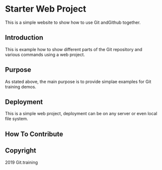 # Starter Web Project

This is a simple website to show how to use Git andGithub together.

## Introduction

This is example how to show different parts of the Git repository and various commands using a web project.

## Purpose

As stated above, the main purpose is to provide simplae examples for Git training demos.

## Deployment

This is a simple web project, deployment can be on any server or even local file system.

## How To Contribute

## Copyright

2019 Git.training

